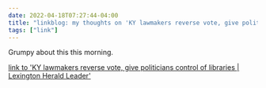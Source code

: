 ```yaml
---
date: 2022-04-18T07:27:44-04:00
title: "linkblog: my thoughts on 'KY lawmakers reverse vote, give politicians control of libraries | Lexington Herald Leader'"
tags: ["link"]
---
```

Grumpy about this this morning.
 
[link to 'KY lawmakers reverse vote, give politicians control of libraries | Lexington Herald Leader'](https://www.kentucky.com/news/politics-government/article260428187.html)
